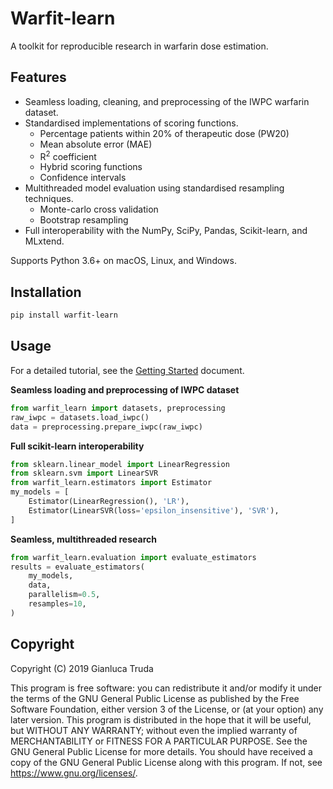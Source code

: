 # Warfit-learn

A toolkit for reproducible research in warfarin dose estimation.

## Features

- Seamless loading, cleaning, and preprocessing of the IWPC warfarin dataset.
- Standardised implementations of scoring functions.
  - Percentage patients within 20% of therapeutic dose (PW20)
  - Mean absolute error (MAE)
  - R<sup>2</sup> coefficient
  - Hybrid scoring functions
  - Confidence intervals
- Multithreaded model evaluation using standardised resampling techniques.
  - Monte-carlo cross validation
  - Bootstrap resampling
- Full interoperability with the NumPy, SciPy, Pandas, Scikit-learn, and MLxtend.

Supports Python 3.6+ on macOS, Linux, and Windows.

## Installation
```bash
pip install warfit-learn
```

## Usage

For a detailed tutorial, see the [Getting Started](docs/warfit_learn_tutorial.ipynb) document.

**Seamless loading and preprocessing of IWPC dataset**

```python
from warfit_learn import datasets, preprocessing
raw_iwpc = datasets.load_iwpc()
data = preprocessing.prepare_iwpc(raw_iwpc)
```

**Full scikit-learn interoperability**

```python
from sklearn.linear_model import LinearRegression
from sklearn.svm import LinearSVR
from warfit_learn.estimators import Estimator
my_models = [
    Estimator(LinearRegression(), 'LR'),
    Estimator(LinearSVR(loss='epsilon_insensitive'), 'SVR'),
]
```

**Seamless, multithreaded research**

```python
from warfit_learn.evaluation import evaluate_estimators
results = evaluate_estimators(
    my_models,
    data,
    parallelism=0.5,
    resamples=10,
)
```

## Copyright

Copyright (C) 2019 Gianluca Truda

This program is free software: you can redistribute it and/or modify it under the terms of the GNU General Public License as published by the Free Software Foundation, either version 3 of the License, or (at your option) any later version. This program is distributed in the hope that it will be useful, but WITHOUT ANY WARRANTY; without even the implied warranty of MERCHANTABILITY or FITNESS FOR A PARTICULAR PURPOSE. See the GNU General Public License for more details. You should have received a copy of the GNU General Public License along with this program. If not, see https://www.gnu.org/licenses/.
